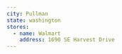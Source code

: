```yaml
---
city: Pullman
state: washington
stores:
  - name: Walmart
    address: 1690 SE Harvest Drive
---
```

